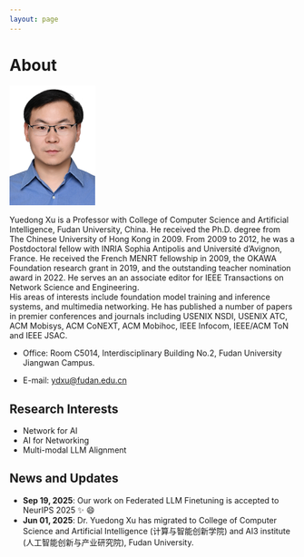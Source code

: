 ```yaml
---
layout: page
---
```


# About 

<img src="images/prof_pic.jpg" class="floatpic" style="width: 30%; height: auto;">

Yuedong Xu is a Professor with College of Computer Science and Artificial Intelligence, Fudan University, China. He received the Ph.D. degree from The Chinese University of Hong Kong in 2009. From 2009 to 2012, he was a Postdoctoral fellow with INRIA Sophia Antipolis and Université d’Avignon, France. He received the French MENRT fellowship in 2009, the OKAWA Foundation research grant in 2019, and the outstanding teacher nomination award in 2022. He serves an an associate editor for IEEE Transactions on Network Science and Engineering. <br>
His areas of interests include foundation model training and inference systems, and multimedia networking. He has published a number of papers in premier conferences and journals including USENIX NSDI, USENIX ATC, ACM Mobisys, ACM CoNEXT, ACM Mobihoc, IEEE Infocom, IEEE/ACM ToN and IEEE JSAC.

- Office: Room C5014, Interdisciplinary Building No.2, Fudan University Jiangwan Campus.

- E-mail: ydxu@fudan.edu.cn

## Research Interests

- Network for AI
- AI for Networking
- Multi-modal LLM Alignment

## News and Updates

- **Sep 19, 2025**: Our work on Federated LLM Finetuning is accepted to NeurIPS 2025 :sparkles: :smile:
- **Jun 01, 2025**:	Dr. Yuedong Xu has migrated to College of Computer Science and Artificial Intelligence (计算与智能创新学院) and AI3 institute (人工智能创新与产业研究院), Fudan University.

<br>

